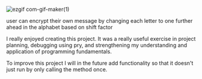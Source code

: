 ![ezgif com-gif-maker(1)](https://user-images.githubusercontent.com/89090572/143072442-5048d7ed-74f2-45cf-ad9b-5a69764480a9.gif)

 user can encrypt their own message by changing each letter to one further ahead in the alphabet based on shift factor

I really enjoyed creating this project. It was a really useful exercise in project planning, debugging using pry, and strengthening my understanding and application of programming fundamentals.

To improve this project I will in the future add functionality so that it doesn't just run by only calling the method once.

